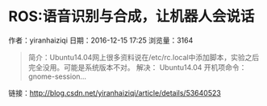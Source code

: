# ROS:语音识别与合成，让机器人会说话
作者：yiranhaiziqi
日期：2016-12-15 17:25
浏览量：3164
> 简介：Ubuntu14.04网上很多资料说在/etc/rc.local中添加脚本，实验之后完全没用。可能是系统版本不对。 
解决： 
    Ubuntu14.04 开机项命令： gnome-session...

 链接：http://blog.csdn.net/yiranhaiziqi/article/details/53640523
